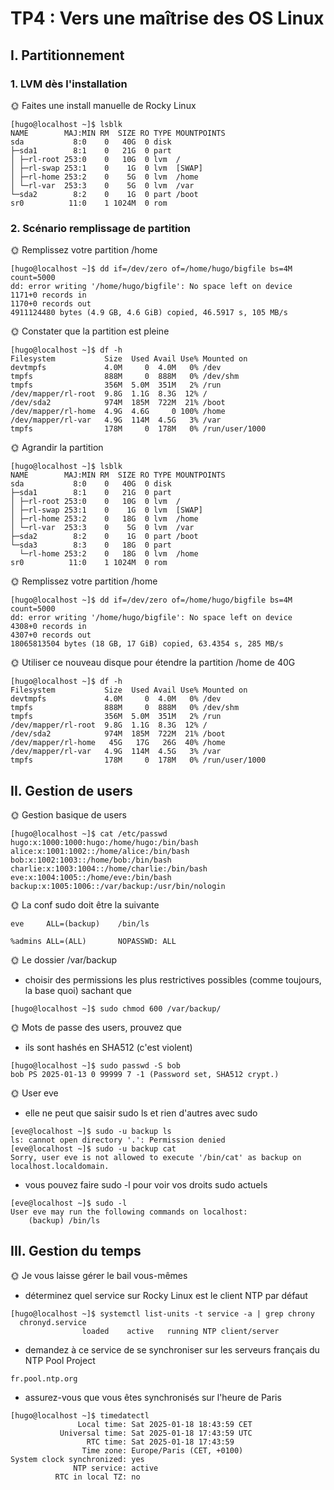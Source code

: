 # TP4 : Vers une maîtrise des OS Linux

## I. Partitionnement

### 1. LVM dès l'installation

🌞 Faites une install manuelle de Rocky Linux

```
[hugo@localhost ~]$ lsblk
NAME        MAJ:MIN RM  SIZE RO TYPE MOUNTPOINTS
sda           8:0    0   40G  0 disk
├─sda1        8:1    0   21G  0 part
│ ├─rl-root 253:0    0   10G  0 lvm  /
│ ├─rl-swap 253:1    0    1G  0 lvm  [SWAP]
│ ├─rl-home 253:2    0    5G  0 lvm  /home
│ └─rl-var  253:3    0    5G  0 lvm  /var
└─sda2        8:2    0    1G  0 part /boot
sr0          11:0    1 1024M  0 rom
```

### 2. Scénario remplissage de partition

🌞 Remplissez votre partition /home

```
[hugo@localhost ~]$ dd if=/dev/zero of=/home/hugo/bigfile bs=4M count=5000
dd: error writing '/home/hugo/bigfile': No space left on device
1171+0 records in
1170+0 records out
4911124480 bytes (4.9 GB, 4.6 GiB) copied, 46.5917 s, 105 MB/s
```

🌞 Constater que la partition est pleine

```
[hugo@localhost ~]$ df -h
Filesystem           Size  Used Avail Use% Mounted on
devtmpfs             4.0M     0  4.0M   0% /dev
tmpfs                888M     0  888M   0% /dev/shm
tmpfs                356M  5.0M  351M   2% /run
/dev/mapper/rl-root  9.8G  1.1G  8.3G  12% /
/dev/sda2            974M  185M  722M  21% /boot
/dev/mapper/rl-home  4.9G  4.6G     0 100% /home
/dev/mapper/rl-var   4.9G  114M  4.5G   3% /var
tmpfs                178M     0  178M   0% /run/user/1000
```

🌞 Agrandir la partition

```
[hugo@localhost ~]$ lsblk
NAME        MAJ:MIN RM  SIZE RO TYPE MOUNTPOINTS
sda           8:0    0   40G  0 disk
├─sda1        8:1    0   21G  0 part
│ ├─rl-root 253:0    0   10G  0 lvm  /
│ ├─rl-swap 253:1    0    1G  0 lvm  [SWAP]
│ ├─rl-home 253:2    0   18G  0 lvm  /home
│ └─rl-var  253:3    0    5G  0 lvm  /var
├─sda2        8:2    0    1G  0 part /boot
└─sda3        8:3    0   18G  0 part
  └─rl-home 253:2    0   18G  0 lvm  /home
sr0          11:0    1 1024M  0 rom
```

🌞 Remplissez votre partition /home

```
[hugo@localhost ~]$ dd if=/dev/zero of=/home/hugo/bigfile bs=4M count=5000
dd: error writing '/home/hugo/bigfile': No space left on device
4308+0 records in
4307+0 records out
18065813504 bytes (18 GB, 17 GiB) copied, 63.4354 s, 285 MB/s
```

🌞 Utiliser ce nouveau disque pour étendre la partition /home de 40G

```
[hugo@localhost ~]$ df -h
Filesystem           Size  Used Avail Use% Mounted on
devtmpfs             4.0M     0  4.0M   0% /dev
tmpfs                888M     0  888M   0% /dev/shm
tmpfs                356M  5.0M  351M   2% /run
/dev/mapper/rl-root  9.8G  1.1G  8.3G  12% /
/dev/sda2            974M  185M  722M  21% /boot
/dev/mapper/rl-home   45G   17G   26G  40% /home
/dev/mapper/rl-var   4.9G  114M  4.5G   3% /var
tmpfs                178M     0  178M   0% /run/user/1000
```

## II. Gestion de users

🌞 Gestion basique de users

```
[hugo@localhost ~]$ cat /etc/passwd
hugo:x:1000:1000:hugo:/home/hugo:/bin/bash
alice:x:1001:1002::/home/alice:/bin/bash
bob:x:1002:1003::/home/bob:/bin/bash
charlie:x:1003:1004::/home/charlie:/bin/bash
eve:x:1004:1005::/home/eve:/bin/bash
backup:x:1005:1006::/var/backup:/usr/bin/nologin
```

🌞 La conf sudo doit être la suivante

```
eve     ALL=(backup)    /bin/ls

%admins ALL=(ALL)       NOPASSWD: ALL
```

🌞 Le dossier /var/backup

- choisir des permissions les plus restrictives possibles (comme toujours, la base quoi) sachant que

```
[hugo@localhost ~]$ sudo chmod 600 /var/backup/
```

🌞 Mots de passe des users, prouvez que

- ils sont hashés en SHA512 (c'est violent)

```
[hugo@localhost ~]$ sudo passwd -S bob
bob PS 2025-01-13 0 99999 7 -1 (Password set, SHA512 crypt.)
```

🌞 User eve

- elle ne peut que saisir sudo ls et rien d'autres avec sudo

```
[eve@localhost ~]$ sudo -u backup ls
ls: cannot open directory '.': Permission denied
[eve@localhost ~]$ sudo -u backup cat
Sorry, user eve is not allowed to execute '/bin/cat' as backup on localhost.localdomain.
```

- vous pouvez faire sudo -l pour voir vos droits sudo actuels

```
[eve@localhost ~]$ sudo -l
User eve may run the following commands on localhost:
    (backup) /bin/ls
```

## III. Gestion du temps

🌞 Je vous laisse gérer le bail vous-mêmes

- déterminez quel service sur Rocky Linux est le client NTP par défaut

```
[hugo@localhost ~]$ systemctl list-units -t service -a | grep chrony
  chronyd.service
                loaded    active   running NTP client/server
```

- demandez à ce service de se synchroniser sur les serveurs français du NTP Pool Project

```
fr.pool.ntp.org
```

- assurez-vous que vous êtes synchronisés sur l'heure de Paris

```
[hugo@localhost ~]$ timedatectl
               Local time: Sat 2025-01-18 18:43:59 CET
           Universal time: Sat 2025-01-18 17:43:59 UTC
                 RTC time: Sat 2025-01-18 17:43:59
                Time zone: Europe/Paris (CET, +0100)
System clock synchronized: yes
              NTP service: active
          RTC in local TZ: no
```